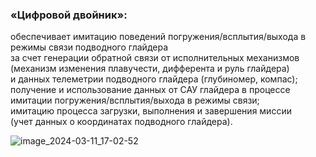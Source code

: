 ### «Цифровой двойник»:
обеспечивает имитацию поведений погружения/всплытия/выхода в режимы связи подводного глайдера  
за счет генерации обратной связи от исполнительных механизмов  
(механизм изменения плавучести, дифферента и руль глайдера)  
и данных телеметрии подводного глайдера (глубиномер, компас);  
получение и использование данных от САУ глайдера в процессе  
имитации погружения/всплытия/выхода в режимы связи;  
имитацию процесса загрузки, выполнения и завершения миссии  
(учет данных о координатах подводного глайдера).

![image_2024-03-11_17-02-52](https://github.com/Vsev0l0dZ/DigitalTwin/assets/98832327/d34d3b0f-7316-42ff-8f46-53196e96a307)
